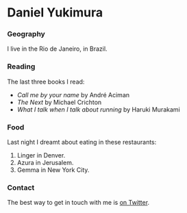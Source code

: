 # Daniel Yukimura

### Geography

I live in the Rio de Janeiro, in Brazil.

### Reading

The last three books I read:

- *Call me by your name* by André Aciman
- *The Next* by Michael Crichton
- *What I talk when I talk about running* by Haruki Murakami


### Food

Last night I dreamt about eating in these restaurants:

1. Linger in Denver.
2. Azura in Jerusalem.
3. Gemma in New York City.

### Contact

The best way to get in touch with me is [on Twitter](https://twitter.com/YukimuraDaniel).
